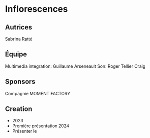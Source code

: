 # Inflorescences

## Autrices
Sabrina Ratté

## Équipe
Multimedia integration: Guillaume Arseneault
Son: Roger Tellier Craig

## Sponsors
Compagnie MOMENT FACTORY

## Creation
* 2023
* Première présentation 2024
* Présenter le 
